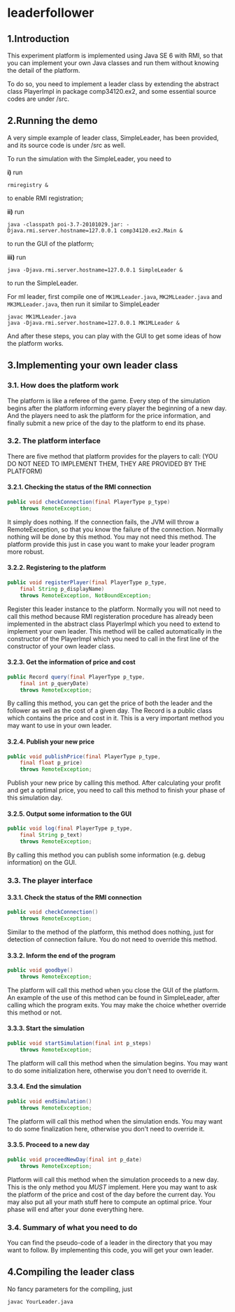 # leaderfollower

## 1.Introduction

This experiment platform is implemented using Java SE 6 with RMI, so that you can implement your own Java classes and run them without knowing the detail of the platform.

To do so, you need to implement a leader class by extending the abstract class PlayerImpl in package comp34120.ex2, and some essential source codes are under /src.

## 2.Running the demo

A very simple example of leader class, SimpleLeader, has been provided, and its source code is under /src as well.

To run the simulation with the SimpleLeader, you need to

__i)__ run

```
rmiregistry &
```

to enable RMI registration;

__ii)__ run

```
java -classpath poi-3.7-20101029.jar: -Djava.rmi.server.hostname=127.0.0.1 comp34120.ex2.Main &
```

to run the GUI of the platform;

__iii)__ run

```
java -Djava.rmi.server.hostname=127.0.0.1 SimpleLeader &
```

to run the SimpleLeader.

For ml leader, first compile one of `MK1MLLeader.java`, `MK2MLLeader.java` and `MK3MLLeader.java`, then run it similar to SimpleLeader
```
javac MK1MLLeader.java
java -Djava.rmi.server.hostname=127.0.0.1 MK1MLLeader &
```

And after these steps, you can play with the GUI to get some ideas of how the platform works.

## 3.Implementing your own leader class

### 3.1. How does the platform work

The platform is like a referee of the game. Every step of the simulation begins after the platform informing every player the beginning of a new day. And the players need to ask the platform for the price information, and finally submit a new price of the day to the platform to end its phase.

### 3.2. The platform interface

There are five method that platform provides for the players to call: (YOU DO NOT NEED TO IMPLEMENT THEM, THEY ARE PROVIDED BY THE PLATFORM)

#### 3.2.1. Checking the status of the RMI connection

```java
public void checkConnection(final PlayerType p_type)
	throws RemoteException;
```

It simply does nothing. If the connection fails, the JVM will throw a RemoteException, so that you know the failure of the connection. Normally nothing will be done by this method. You may not need this method. The platform provide this just in case you want to make your leader program more robust.

#### 3.2.2. Registering to the platform

```java
public void registerPlayer(final PlayerType p_type,
	final String p_displayName)
	throws RemoteException, NotBoundException;
```

Register this leader instance to the platform. Normally you will not need to call this method because RMI registeration procedure has already been implemented in the abstract class PlayerImpl which you need to extend to implement your own leader. This method will be called automatically in the constructor of the PlayerImpl which you need to call in the first line of the constructor of your own leader class.

#### 3.2.3. Get the information of price and cost

```java
public Record query(final PlayerType p_type,
	final int p_queryDate)
	throws RemoteException;
```

By calling this method, you can get the price of both the leader and the follower as well as the cost of a given day. The Record is a public class which contains the price and cost in it. This is a very important method you may want to use in your own leader.

#### 3.2.4. Publish your new price

```java
public void publishPrice(final PlayerType p_type,
	final float p_price)
	throws RemoteException;
```

Publish your new price by calling this method. After calculating your profit and get a optimal price, you need to call this method to finish your phase of this simulation day.

#### 3.2.5. Output some information to the GUI

```java
public void log(final PlayerType p_type,
	final String p_text)
	throws RemoteException;
```

By calling this method you can publish some information (e.g. debug information) on the GUI.

### 3.3. The player interface

#### 3.3.1. Check the status of the RMI connection

```java
public void checkConnection()
	throws RemoteException;
```

Similar to the method of the platform, this method does nothing, just for detection of connection failure. You do not need to override this method.

#### 3.3.2. Inform the end of the program

```java
public void goodbye()
	throws RemoteException;
```

The platform will call this method when you close the GUI of the platform. An example of the use of this method can be found in SimpleLeader, after calling which the program exits. You may make the choice whether override this method or not.

#### 3.3.3. Start the simulation

```java
public void startSimulation(final int p_steps)
	throws RemoteException;
```

The platform will call this method when the simulation begins. You may want to do some initialization here, otherwise you don't need to override it.

#### 3.3.4. End the simulation

```java
public void endSimulation()
	throws RemoteException;
```

The platform will call this method when the simulation ends. You may want to do some finalization here, otherwise you don't need to override it.

#### 3.3.5. Proceed to a new day

```java
public void proceedNewDay(final int p_date)
	throws RemoteException;
```

Platform will call this method when the simulation proceeds to a new day. This is the only method you *MUST* implement. Here you may want to ask the platform of the price and cost of the day before the current day. You may also put all your math stuff here to compute an optimal price. Your phase will end after your done everything here.

### 3.4. Summary of what you need to do

You can find the pseudo-code of a leader in the directory that you may want to follow. By implementing this code, you will get your own leader.

##  4.Compiling the leader class

No fancy parameters for the compiling, just

```
javac YourLeader.java
```
